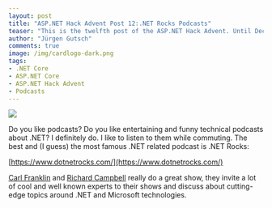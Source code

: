 ```yaml
---
layout: post
title: "ASP.NET Hack Advent Post 12:.NET Rocks Podcasts"
teaser: "This is the twelfth post of the ASP.NET Hack Advent. Until December 24th I'm going to post a link to a good community resource per day and a few lines about it."
author: "Jürgen Gutsch"
comments: true
image: /img/cardlogo-dark.png
tags: 
- .NET Core
- ASP.NET Core
- ASP.NET Hack Advent
- Podcasts
---
```


![]({{site.baseurl}}/img/advent/advent.jpg)

Do you like podcasts? Do you like entertaining and funny technical podcasts about .NET?  I definitely do. I like to listen to them while commuting. The best and (I guess) the most famous .NET related podcast is .NET Rocks:

[https://www.dotnetrocks.com/](https://www.dotnetrocks.com/)

[Carl Franklin](https://twitter.com/carlfranklin) and [Richard Campbell](https://twitter.com/richcampbell) really do a great show, they invite a lot of cool and well known experts to their shows and discuss about cutting-edge topics around .NET and Microsoft technologies.